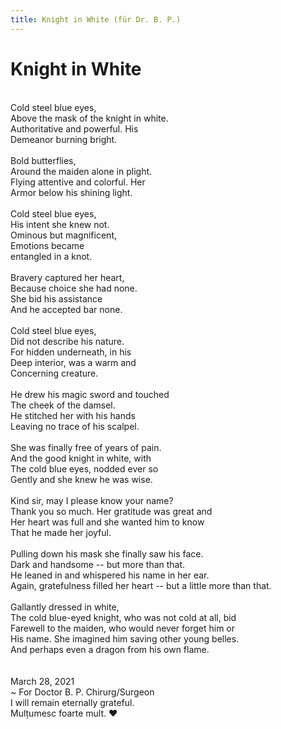 ```yaml
---
title: Knight in White (für Dr. B. P.)
---
```

# Knight in White

<br/>
Cold steel blue eyes,<br/>
Above the mask of the knight in white.<br/>
Authoritative and powerful. His <br/>
Demeanor burning bright.<br/>
<br/>
Bold butterflies,<br/>
Around the maiden alone in plight.<br/>
Flying attentive and colorful. Her<br/>
Armor below his shining light. <br/>
<br/>
Cold steel blue eyes,<br/>
His intent she knew not.<br/>
Ominous but magnificent,<br/>
Emotions became<br/>
entangled in a knot. <br/>
<br/>
Bravery captured her heart, <br/>
Because choice she had none. <br/>
She bid his assistance<br/>
And he accepted bar none.<br/>
<br/>
Cold steel blue eyes,<br/>
Did not describe his nature.<br/>
For hidden underneath, in his<br/>
Deep interior, was a warm and<br/>
Concerning creature. <br/>
<br/>
He drew his magic sword and touched<br/>
The cheek of the damsel. <br/>
He stitched her with his hands <br/>
Leaving no trace of his scalpel. <br/>
<br/>
She was finally free of years of pain.<br/>
And the good knight in white, with<br/>
The cold blue eyes, nodded ever so<br/>
Gently and she knew he was wise.<br/>
<br/>
Kind sir, may I please know your name?<br/>
Thank you so much. Her gratitude was great and<br/>
Her heart was full and she wanted him to know<br/>
That he made her joyful.<br/>
<br/>
Pulling down his mask she finally saw his face.<br/>
Dark and handsome -- but more than that.<br/>
He leaned in and whispered his name in her ear.<br/>
Again, gratefulness filled her heart -- but a little more than that.<br/>
<br/>
Gallantly dressed in white, <br/>
The cold blue-eyed knight, who was not cold at all, bid <br/>
Farewell to the maiden, who would never forget him or<br/>
His name. She imagined him saving other young belles. <br/>
And perhaps even a dragon from his own flame. <br/>
<br/><br/>
March 28, 2021<br/>
~ For Doctor B. P. Chirurg/Surgeon<br/>
I will remain eternally grateful.<br/>
Mulțumesc foarte mult. ♥ <br/>


